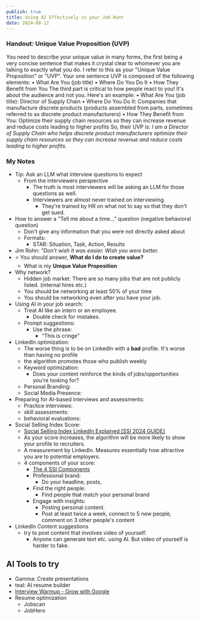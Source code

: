 ```yaml
---
publish: true
title: Using AI Effectively in your Job Hunt
date: 2024-08-12
---
```


### Handout: Unique Value Proposition (UVP)
You need to describe your unique value in many forms, the first being a very concise sentence that makes it crystal clear to whomever you are talking to exactly what you do. I refer to this as your "Unique Value Proposition" or "UVP".
Your one sentence UVP is composed of the following elements:
• What Are You (job title)
• Where Do You Do It
• How They Benefit from You
The third part is critical to how people react to you! It's about the audience and not you.
Here's an example:
• What Are You (job title): Director of Supply Chain
• Where Do You Do It: Companies that manufacture discrete products (products assembled from parts, sometimes referred to as discrete product manufacturers)
• How They Benefit from You: Optimize their supply chain resources so they can increase revenue and reduce costs leading to higher profits
So, their UVP is:
*I am a Director of Supply Chain who helps discrete product manufacturers optimize their supply chain resources so they can increase revenue and reduce costs leading to higher profits.* 

### My Notes
- Tip: Ask an LLM what interview questions to expect
	- From the interviewers perspective
		- The truth is most interviewers will be asking an LLM for those questions as well. 
		- Interviewers are almost never trained on interviewing. 
			- They're trained by HR on what not to say so that they don't get sued. 
- How to answer a "Tell me about a time..." question (negative behavioral question)
	- Don't give any information that you were not directly asked about
	- Formats: 
		- STAR: Situation, Task, Action, Results
- Jim Rohn: *"Don't wish it was easier. Wish you were better.*
- ⭐ You should answer, **What do I do to create value?**
	- What is my **Unique Value Proposition**
- Why network? 
	- Hidden job market: There are so many jobs that are not publicly listed. (internal hires etc.)
	- You should be networking at least 50% of your time
	- You should be networking even after you have your job. 
- Using AI in your job search: 
	- Treat AI like an intern or an employee. 
		- Double check for mistakes.
	- Prompt suggestions: 
		- Use the phrase: 
			- "This is cringe"
- LinkedIn optimization: 
	- The worse thing is to be on LinkedIn with a **bad** profile. It's worse than having no profile
	- the algorithm promotes those who publish weekly
	- Keyword optimization: 
		- Does your content reinforce the kinds of jobs/opportunities you're looking for? 
	- Personal Branding: 
	- Social Media Presence: 
- Preparing for AI-based interviews and assessments: 
	- Practice interviews: 
	- skill assessments: 
	- behavioral evaluations: 
- Social Selling Index Score: 
	- [Social Selling Index LinkedIn Explained \[SSI 2024 GUIDE\]](https://www.breakcold.com/blog/social-selling-index-ssi-linkedin) 
	- As your score increases, the algorithm will be more likely to show your profile to recruiters. 
	- A measurement by LinkedIn. Measures essentially how attractive you are to potential employers. 
	- 4 components of your score: 
		- [The 4 SSI Components](https://arc.net/l/quote/rwhfusdu) 
		- Professional brand: 
			- Do your headline, posts, 
		- Find the right people: 
			- Find people that match your personal brand
		- Engage with insights: 
			- Posting personal content. 
			- Post at least twice a week, connect to 5 new people, comment on 3 other people's content
- LinkedIn Content suggestions
	- try to post content that involves video of yourself: 
		- Anyone can generate text etc. using AI. But video of yourself is harder to fake. 

## AI Tools to try
- Gamma: Create presentations
- teal: AI resume builder
- [Interview Warmup - Grow with Google](https://grow.google/certificates/interview-warmup/) 
- Resume optimization
	- Jobscan
	- JobHero